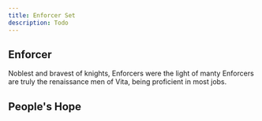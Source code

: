 ```yaml
---
title: Enforcer Set
description: Todo
---
```


## Enforcer
Noblest and bravest of knights, Enforcers were the light of manty Enforcers are truly the renaissance men of Vita, being proficient in most jobs. 

## People's Hope
